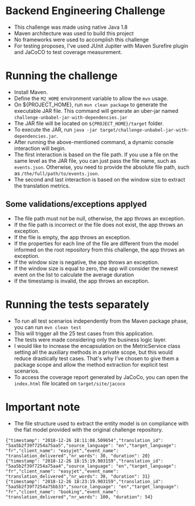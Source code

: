 # Backend Engineering Challenge

- This challenge was made using native Java 1.8
- Maven architecture was used to build this project
- No frameworks were used to accomplish this challenge
- For testing proposes, I've used JUnit Jupiter with Maven Surefire plugin and JaCoCO to test coverage measurement.

# Running the challenge

- Install Maven.
- Define the `M2_HOME` environment variable to allow the `mvn` usage.
- On ${PROJECT_HOME}, run ``mvn clean package`` to generate the executable JAR file. This command will generate an uber-jar named `challenge-unbabel-jar-with-dependencies.jar`
- The JAR file will be located on `${PROJECT_HOME}/target` folder.
- To execute the JAR, run ```java -jar target/challenge-unbabel-jar-with-dependencies.jar```.
- After running the above-mentioned command, a dynamic console interaction will begin.
- The first interaction is based on the file path. If you use a file on the same level as the JAR file, you can just pass the file name, such as `events.json`. Otherwise, you need to provide the absolute file path, such as `/the/full/path/to/events.json`.
- The second and last interaction is based on the window size to extract the translation metrics.

## Some validations/exceptions applyed

- The file path must not be null, otherwise, the app throws an exception.
- If the file path is incorrect or the file does not exist, the app throws an exception.
- If the file is empty, the app throws an exception.
- If the properties for each line of the file are different from the model informed on the root repository from this challenge, the app throws an exception.
- If the window size is negative, the app throws an exception.
- If the window size is equal to zero, the app will consider the newest event on the list to calculate the average duration
- If the timestamp is invalid, the app throws an exception.

# Running the tests separately

- To run all test scenarios independently from the Maven package phase, you can run ```mvn clean test```
- This will trigger all the 25 test cases from this application.
- The tests were made considering only the business logic layer.
- I would like to increase the encapsulation on the MetricService class setting all the auxiliary methods in a private scope, but this would reduce drastically test cases. That's why I've chosen to give them a package scope and allow the method extraction for explicit test scenarios.
- To access the coverage report generated by JaCoCo, you can open the `index.html` file located on `target/site/jacoco` 

# Important note

- The file structure used to extract the entity model is on compliance with the flat model provided with the original challenge repository.
````
{"timestamp": "2018-12-26 18:11:08.509654","translation_id": "5aa5b2f39f7254a75aa5","source_language": "en","target_language": "fr","client_name": "easyjet","event_name": "translation_delivered","nr_words": 30, "duration": 20}
{"timestamp": "2018-12-26 18:15:19.903159","translation_id": "5aa5b2f39f7254a75aa4","source_language": "en","target_language": "fr","client_name": "easyjet","event_name": "translation_delivered","nr_words": 30, "duration": 31}
{"timestamp": "2018-12-26 18:23:19.903159","translation_id": "5aa5b2f39f7254a75bb33","source_language": "en","target_language": "fr","client_name": "booking","event_name": "translation_delivered","nr_words": 100, "duration": 54}
````
